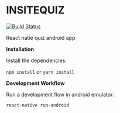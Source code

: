 # INSITEQUIZ
[![Build Status](https://travis-ci.org/INSITEQUIZ/INSITEQUIZ.svg?branch=develop)](https://travis-ci.org/INSITEQUIZ/INSITEQUIZ)

React natie quiz android app

**Installation**

Install the dependencies:

`npm install` or `yarn install`

**Development Workflow**

Run a development flow in android emulator:

`react-native run-android`

